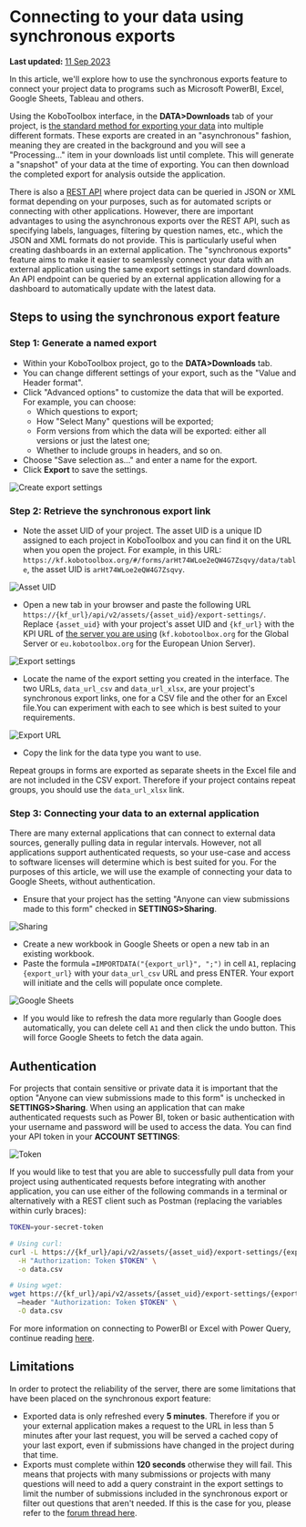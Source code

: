 ﻿# Connecting to your data using synchronous exports
**Last updated:** <a href="https://github.com/kobotoolbox/docs/blob/4ce917e7129aa1b10f161eafcc56b64943e660c2/source/synchronous_exports.md" class="reference">11 Sep 2023</a>

In this article, we'll explore how to use the synchronous exports feature to
connect your project data to programs such as Microsoft PowerBI, Excel, Google
Sheets, Tableau and others.

Using the KoboToolbox interface, in the **DATA>Downloads** tab of your project,
is [the standard method for exporting your data](export_download.md) into
multiple different formats. These exports are created in an "asynchronous"
fashion, meaning they are created in the background and you will see a
"Processing…" item in your downloads list until complete. This will generate a
"snapshot" of your data at the time of exporting. You can then download the
completed export for analysis outside the application.

There is also a [REST API](api.md) where project data can be queried in JSON or
XML format depending on your purposes, such as for automated scripts or
connecting with other applications. However, there are important advantages to
using the asynchronous exports over the REST API, such as specifying labels,
languages, filtering by question names, etc., which the JSON and XML formats do
not provide. This is particularly useful when creating dashboards in an external
application. The "synchronous exports" feature aims to make it easier to
seamlessly connect your data with an external application using the same export
settings in standard downloads. An API endpoint can be queried by an external
application allowing for a dashboard to automatically update with the latest
data.

## Steps to using the synchronous export feature

### Step 1: Generate a named export

- Within your KoboToolbox project, go to the **DATA>Downloads** tab.
- You can change different settings of your export, such as the "Value and
  Header format".
- Click "Advanced options" to customize the data that will be exported. For
  example, you can choose:
  - Which questions to export;
  - How "Select Many" questions will be exported;
  - Form versions from which the data will be exported: either all versions or
    just the latest one;
  - Whether to include groups in headers, and so on.
- Choose "Save selection as…" and enter a name for the export.
- Click **Export** to save the settings.

![Create export settings](/images/synchronous_exports/create-export-settings.gif)

### Step 2: Retrieve the synchronous export link

- Note the asset UID of your project. The asset UID is a unique ID assigned to
  each project in KoboToolbox and you can find it on the URL when you open the
  project. For example, in this URL:
  `https://kf.kobotoolbox.org/#/forms/arHt74WLoe2eQW4G7Zsqvy/data/table`, the
  asset UID is `arHt74WLoe2eQW4G7Zsqvy`.

![Asset UID](/images/synchronous_exports/asset-uid.png)

- Open a new tab in your browser and paste the following URL
  `https://{kf_url}/api/v2/assets/{asset_uid}/export-settings/`. Replace
  `{asset_uid}` with your project's asset UID and `{kf_url}` with the KPI URL of
  [the server you are using](creating_account.md) (`kf.kobotoolbox.org` for the
  Global Server or `eu.kobotoolbox.org` for the
  European Union Server).

![Export settings](/images/synchronous_exports/export-settings-url.png)

- Locate the name of the export setting you created in the interface. The two
  URLs, `data_url_csv` and `data_url_xlsx`, are your project's synchronous
  export links, one for a CSV file and the other for an Excel file.You can
  experiment with each to see which is best suited to your requirements.

![Export URL](/images/synchronous_exports/export-url.png)

- Copy the link for the data type you want to use.

Repeat groups in forms are exported as separate sheets in the Excel file and are
not included in the CSV export. Therefore if your project contains repeat
groups, you should use the `data_url_xlsx` link.

### Step 3: Connecting your data to an external application

There are many external applications that can connect to external data sources,
generally pulling data in regular intervals. However, not all applications
support authenticated requests, so your use-case and access to software licenses
will determine which is best suited for you. For the purposes of this article,
we will use the example of connecting your data to Google Sheets, without
authentication.

- Ensure that your project has the setting "Anyone can view submissions made to
  this form" checked in **SETTINGS>Sharing**.

![Sharing](/images/synchronous_exports/sharing.png)

- Create a new workbook in Google Sheets or open a new tab in an existing
  workbook.
- Paste the formula `=IMPORTDATA("{export_url}", ";")` in cell `A1`, replacing
  `{export_url}` with your `data_url_csv` URL and press ENTER. Your export will
  initiate and the cells will populate once complete.

![Google Sheets](/images/synchronous_exports/google-sheets.png)

- If you would like to refresh the data more regularly than Google does
  automatically, you can delete cell `A1` and then click the undo button. This
  will force Google Sheets to fetch the data again.

## Authentication

For projects that contain sensitive or private data it is important that the
option "Anyone can view submissions made to this form" is unchecked in
**SETTINGS>Sharing**. When using an application that can make authenticated
requests such as Power BI, token or basic authentication with your username and
password will be used to access the data. You can find your API token in your
**ACCOUNT SETTINGS**:

![Token](/images/synchronous_exports/token.png)

If you would like to test that you are able to successfully pull data from your
project using authenticated requests before integrating with another
application, you can use either of the following commands in a terminal or
alternatively with a REST client such as Postman (replacing the variables within
curly braces):

```bash
TOKEN=your-secret-token

# Using curl:
curl -L https://{kf_url}/api/v2/assets/{asset_uid}/export-settings/{export_settings_uid}/data.csv \
  -H "Authorization: Token $TOKEN" \
  -o data.csv

# Using wget:
wget https://{kf_url}/api/v2/assets/{asset_uid}/export-settings/{export_settings_uid}/data.csv \
  –header "Authorization: Token $TOKEN" \
  -O data.csv
```

For more information on connecting to PowerBI or Excel with Power Query,
continue reading [here](pulling_data_into_excelquery.md).

## Limitations

In order to protect the reliability of the server, there are some limitations
that have been placed on the synchronous export feature:

- Exported data is only refreshed every **5 minutes**. Therefore if you or your
  external application makes a request to the URL in less than 5 minutes after
  your last request, you will be served a cached copy of your last export, even
  if submissions have changed in the project during that time.
- Exports must complete within **120 seconds** otherwise they will fail. This
  means that projects with many submissions or projects with many questions will
  need to add a query constraint in the export settings to limit the number of
  submissions included in the synchronous export or filter out questions that
  aren't needed. If this is the case for you, please refer to the
  [forum thread here](https://community.kobotoolbox.org/t/how-to-download-data-between-two-dates-from-date-to-date/25569/4).
